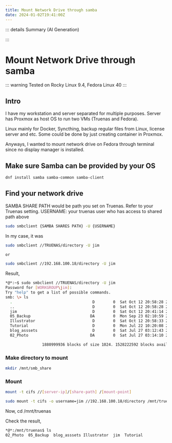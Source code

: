 ```yaml
---
title: Mount Network Drive through samba
date: 2024-01-02T19:41:00Z
---
```


::: details Summary (AI Generation)
<!-- DESC SEP -->

<!-- AI Summerized -->

<!-- DESC SEP -->
:::

# Mount Network Drive through samba

::: warning
Tested on Rocky Linux 9.4, Fedora Linux 40
:::


## Intro

I have my workstation and server separated for multiple purposes. Server has Proxmox as host OS to run two VMs (Truenas and Fedora). 

Linux mainly for Docker, Syncthing, backup regular files from Linux, license server and etc. Some could be done by just creating container in Proxmox. 

Anyways, I wanted to mount network drive on Fedora through terminal since no display manager is installed.


## Make sure Samba can be provided by your OS

```bash
dnf install samba samba-common samba-client
```


## Find your network drive

SAMBA SHARE PATH would be path you set on Truenas. Refer to your Truenas setting.
USERNAME: your truenas user who has access to shared path above


```bash
sudo smbclient {SAMBA SHARES PATH} -U {USERNAME}
```

In my case, it was

```bash
sudo smbclient //TRUENAS/directory -U jim

or

sudo smbclient //192.168.100.18/directory -U jim
```

Result,

```bash
*@*:~$ sudo smbclient //TRUENAS/directory -U jim
Password for [WORKGROUP\jim]:
Try "help" to get a list of possible commands.
smb: \> ls
  .                                   D        0  Sat Oct 12 20:58:28 2024
  ..                                  D        0  Sat Oct 12 20:58:28 2024
  jim                                 D        0  Sat Oct 12 20:41:14 2024
  05_Backup                          DA        0  Mon Sep 23 02:10:59 2024
  Illustrator                         D        0  Sat Oct 12 20:58:33 2024
  Tutorial                            D        0  Mon Jul 22 10:20:08 2024
  blog_asssets                        D        0  Sat Jul 27 03:12:43 2024
  02_Photo                           DA        0  Sat Jul 27 03:14:10 2024

                1880999936 blocks of size 1024. 1528222592 blocks available
```

### Make directory to mount

```bash
mkdir /mnt/smb_share
```

### Mount


```bash
mount -t cifs //[server-ip]/[share-path] /[mount-point]
```

```bash
sudo mount -t cifs -o username=jim //192.168.100.18/directory /mnt/truenas
```

Now, cd /mnt/truenas

Check the result,

```bash
*@*:/mnt/truenas$ ls
02_Photo  05_Backup  blog_asssets Illustrator  jim  Tutorial
```